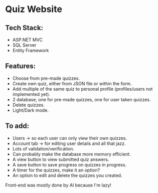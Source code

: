 # Quiz Website #
## Tech Stack: ##
- ASP.NET MVC
- SQL Server
- Entity Framework

## Features: ##
- Choose from pre-made quizzes.
- Create own quiz, either from JSON file or within the form.
- Add multiple of the same quiz to personal profile (profiles/users not implemented yet).
- 2 database, one for pre-made quizzes, one for user taken quizzes.
- Delete quizzes.
- Light/Dark mode.

## To add: ##
- Users -> so each user can only view their own quizzes.
- Account tab -> for editing user details and all that jazz.
- Lots of validation/verification.
- Can probably make the database more memory efficient.
- A view button to view submitted quiz answers.
- A save button to save progress on quizzes in progress.
- A timer for the quizzes, make it an option?
- An option to edit and delete the quizzes you created.

Front-end was mostly done by AI because I'm lazy!
